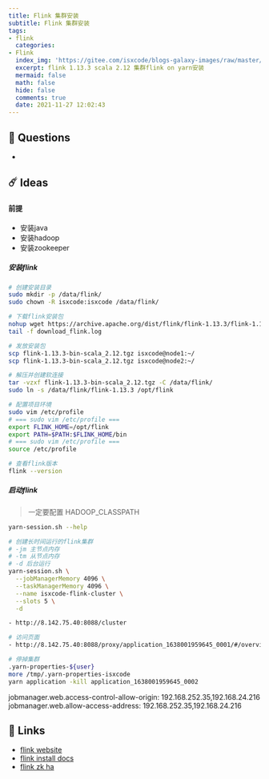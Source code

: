 ```yaml
---
title: Flink 集群安装
subtitle: Flink 集群安装
tags:
- flink
  categories:
- Flink
  index_img: 'https://gitee.com/isxcode/blogs-galaxy-images/raw/master/flink/flink.png'
  excerpt: flink 1.13.3 scala 2.12 集群flink on yarn安装
  mermaid: false
  math: false
  hide: false
  comments: true
  date: 2021-11-27 12:02:43
---
```


## 🧙 Questions

- [](#)

## ☄️ Ideas

#### 前提

- 安装java
- 安装hadoop
- 安装zookeeper

##### 安装flink

```bash
# 创建安装目录
sudo mkdir -p /data/flink/
sudo chown -R isxcode:isxcode /data/flink/

# 下载flink安装包
nohup wget https://archive.apache.org/dist/flink/flink-1.13.3/flink-1.13.3-bin-scala_2.12.tgz >> download_flink.log 2>&1 &
tail -f download_flink.log

# 发放安装包
scp flink-1.13.3-bin-scala_2.12.tgz isxcode@node1:~/
scp flink-1.13.3-bin-scala_2.12.tgz isxcode@node2:~/

# 解压并创建软连接
tar -vzxf flink-1.13.3-bin-scala_2.12.tgz -C /data/flink/
sudo ln -s /data/flink/flink-1.13.3 /opt/flink 

# 配置项目环境
sudo vim /etc/profile
# === sudo vim /etc/profile ===
export FLINK_HOME=/opt/flink
export PATH=$PATH:$FLINK_HOME/bin
# === sudo vim /etc/profile ===
source /etc/profile

# 查看flink版本
flink --version
```

##### 启动flink

> 一定要配置 HADOOP_CLASSPATH

```bash
yarn-session.sh --help

# 创建长时间运行的flink集群
# -jm 主节点内存
# -tm 从节点内存
# -d 后台运行
yarn-session.sh \
  --jobManagerMemory 4096 \
  --taskManagerMemory 4096 \
  --name isxcode-flink-cluster \
  --slots 5 \
  -d

- http://8.142.75.40:8088/cluster

# 访问页面
- http://8.142.75.40:8088/proxy/application_1638001959645_0001/#/overview

# 停掉集群
.yarn-properties-${user}
more /tmp/.yarn-properties-isxcode
yarn application -kill application_1638001959645_0002
```

jobmanager.web.access-control-allow-origin: 192.168.252.35,192.168.24.216
jobmanager.web.allow-access-address: 192.168.252.35,192.168.24.216

## 🔗 Links

- [flink website](https://flink.apache.org/)
- [flink install docs](https://nightlies.apache.org/flink/flink-docs-release-1.13/docs/try-flink/local_installation/)
- [flink zk ha](https://nightlies.apache.org/flink/flink-docs-release-1.13/docs/deployment/ha/zookeeper_ha/)
